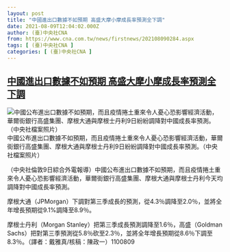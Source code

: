 ```yaml
---
layout: post
title: "中國進出口數據不如預期 高盛大摩小摩成長率預測全下調"
date: 2021-08-09T12:04:02.000Z
author: (臺)中央社CNA
from: https://www.cna.com.tw/news/firstnews/202108090284.aspx
tags: [ (臺)中央社CNA ]
categories: [ (臺)中央社CNA ]
---
```

<!--1628510642000-->
[中國進出口數據不如預期 高盛大摩小摩成長率預測全下調](https://www.cna.com.tw/news/firstnews/202108090284.aspx)
------

<div>
<div class="fullPic"><div class="floatImg center"><div class="BGimgWrap" style="--aspect-ratio:839/600;"><picture><source media="(max-width: 414px)" srcset="https://imgcdn.cna.com.tw/www/WebPhotos/800/20210809/839x600_422813291732.jpg"><source media="(min-width: 413px)" srcset="https://imgcdn.cna.com.tw/www/WebPhotos/1024/20210809/839x600_422813291732.jpg"><img src="https://images.weserv.nl/?url=imgcdn.cna.com.tw/www/WebPhotos/800/20210809/839x600_422813291732.jpg" alt="中國公布進出口數據不如預期，而且疫情捲土重來令人憂心恐影響經濟活動，華爾街銀行高盛集團、摩根大通與摩根士丹利9日紛紛調降對中國成長率預測。（中央社檔案照片）" srcset="https://imgcdn.cna.com.tw/www/WebPhotos/800/20210809/839x600_422813291732.jpg 414w, https://imgcdn.cna.com.tw/www/WebPhotos/1024/20210809/839x600_422813291732.jpg 1024w"></picture></div><div class="picinfo">中國公布進出口數據不如預期，而且疫情捲土重來令人憂心恐影響經濟活動，華爾街銀行高盛集團、摩根大通與摩根士丹利9日紛紛調降對中國成長率預測。（中央社檔案照片）</div></div></div><div></div><div class="paragraph"><p>（中央社倫敦9日綜合外電報導）中國公布進出口數據不如預期，而且疫情捲土重來令人憂心恐影響經濟活動，華爾街銀行高盛集團、摩根大通與摩根士丹利今天均調降對中國成長率預測。</p><p>摩根大通（JPMorgan）下調對第三季成長的預測，從4.3％調降至2.0％，並將全年增長預期從9.1%調降至8.9％。</p><p>摩根士丹利（Morgan Stanley）把第三季成長預測調降至1.6％，高盛（Goldman Sachs）把對第三季預測從5.8％砍至2.3％，並將全年增長預期從8.6％下調至8.3％。（譯者：戴雅真/核稿：陳政一）1100809</p></div>
</div>
